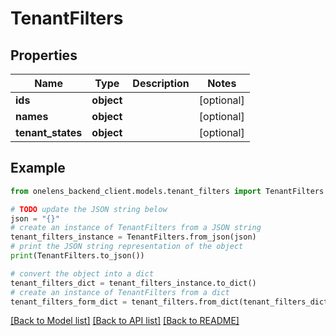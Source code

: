 # TenantFilters


## Properties

Name | Type | Description | Notes
------------ | ------------- | ------------- | -------------
**ids** | **object** |  | [optional] 
**names** | **object** |  | [optional] 
**tenant_states** | **object** |  | [optional] 

## Example

```python
from onelens_backend_client.models.tenant_filters import TenantFilters

# TODO update the JSON string below
json = "{}"
# create an instance of TenantFilters from a JSON string
tenant_filters_instance = TenantFilters.from_json(json)
# print the JSON string representation of the object
print(TenantFilters.to_json())

# convert the object into a dict
tenant_filters_dict = tenant_filters_instance.to_dict()
# create an instance of TenantFilters from a dict
tenant_filters_form_dict = tenant_filters.from_dict(tenant_filters_dict)
```
[[Back to Model list]](../README.md#documentation-for-models) [[Back to API list]](../README.md#documentation-for-api-endpoints) [[Back to README]](../README.md)


